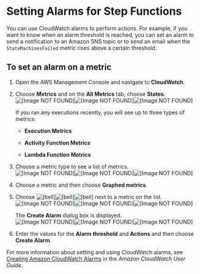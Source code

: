 # Setting Alarms for Step Functions<a name="monitoring-using-cloudwatch-console-set-alarm"></a>

You can use CloudWatch alarms to perform actions\. For example, if you want to know when an alarm threshold is reached, you can set an alarm to send a notification to an Amazon SNS topic or to send an email when the `StateMachinesFailed` metric rises above a certain threshold\.

## To set an alarm on a metric<a name="to-set-an-alarm-on-a-metric"></a>

1. Open the AWS Management Console and navigate to **CloudWatch**\.

1. Choose **Metrics** and on the **All Metrics** tab, choose **States**\.  
![\[Image NOT FOUND\]](http://docs.aws.amazon.com/step-functions/latest/dg/images/tutorial-cloudwatch-monitoring-states.png)![\[Image NOT FOUND\]](http://docs.aws.amazon.com/step-functions/latest/dg/)![\[Image NOT FOUND\]](http://docs.aws.amazon.com/step-functions/latest/dg/)

   If you ran any executions recently, you will see up to three types of metrics:

   +  **Execution Metrics** 

   +  **Activity Function Metrics** 

   +  **Lambda Function Metrics** 

1. Choose a metric type to see a list of metrics\.  
![\[Image NOT FOUND\]](http://docs.aws.amazon.com/step-functions/latest/dg/images/tutorial-cloudwatch-monitoring-list-metrics.png)![\[Image NOT FOUND\]](http://docs.aws.amazon.com/step-functions/latest/dg/)![\[Image NOT FOUND\]](http://docs.aws.amazon.com/step-functions/latest/dg/)

1. Choose a metric and then choose **Graphed metrics**\.

1. Choose ![\[bell\]](http://docs.aws.amazon.com/step-functions/latest/dg/images/tutorial-cloudwatch-monitoring-bell.png)![\[bell\]](http://docs.aws.amazon.com/step-functions/latest/dg/)![\[bell\]](http://docs.aws.amazon.com/step-functions/latest/dg/) next to a metric on the list\.  
![\[Image NOT FOUND\]](http://docs.aws.amazon.com/step-functions/latest/dg/images/tutorial-cloudwatch-monitoring-setting-alarms-graph.png)![\[Image NOT FOUND\]](http://docs.aws.amazon.com/step-functions/latest/dg/)![\[Image NOT FOUND\]](http://docs.aws.amazon.com/step-functions/latest/dg/)

   The **Create Alarm** dialog box is displayed\.  
![\[Image NOT FOUND\]](http://docs.aws.amazon.com/step-functions/latest/dg/images/tutorial-cloudwatch-monitoring-setting-alarms-define-alarm.png)![\[Image NOT FOUND\]](http://docs.aws.amazon.com/step-functions/latest/dg/)![\[Image NOT FOUND\]](http://docs.aws.amazon.com/step-functions/latest/dg/)

1. Enter the values for the **Alarm threshold** and **Actions** and then choose **Create Alarm**\.

For more information about setting and using CloudWatch alarms, see [Creating Amazon CloudWatch Alarms](http://docs.aws.amazon.com/AmazonCloudWatch/latest/DeveloperGuide/AlarmThatSendsEmail.html) in the *Amazon CloudWatch User Guide*\.